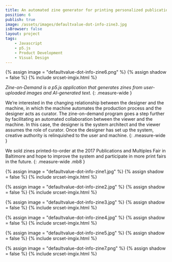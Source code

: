 ```yaml
---
title: An automated zine generator for printing personalized publications on-demand.
position: 6
publish: true
image: /assets/images/defaultvalue-dot-info-zine3.jpg
isBrowser: false
layout: project
tags:
    - Javascript
    - p5.js
    - Product Development
    - Visual Design
---
```


{% assign image = "defaultvalue-dot-info-zine6.png" %} {% assign shadow = false %} {% include srcset-imgix.html %}

*Zine-on-Demand is a p5.js application that generates zines from user-uploaded images and AI-generated text.*
{: .measure-wide }

We’re interested in the changing relationship between the designer and the machine, in which the machine automates the production process and the designer acts as curator. The zine-on-demand program goes a step further by facilitating an automated collaboration between the viewer and the machine. In this case, the designer is the system architect and the viewer assumes the role of curator. Once the designer has set up the system, creative authority is relinquished to the user and machine.
{: .measure-wide }

We sold zines printed-to-order at the 2017 Publications and Multiples Fair in Baltimore and hope to improve the system and participate in more print fairs in the future.
{: .measure-wide .mb8 }

{% assign image = "defaultvalue-dot-info-zine1.jpg" %} {% assign shadow = false %} {% include srcset-imgix.html %}

{% assign image = "defaultvalue-dot-info-zine2.jpg" %} {% assign shadow = false %} {% include srcset-imgix.html %}

{% assign image = "defaultvalue-dot-info-zine3.jpg" %} {% assign shadow = false %} {% include srcset-imgix.html %}

{% assign image = "defaultvalue-dot-info-zine4.jpg" %} {% assign shadow = false %} {% include srcset-imgix.html %}

{% assign image = "defaultvalue-dot-info-zine5.jpg" %} {% assign shadow = false %} {% include srcset-imgix.html %}

{% assign image = "defaultvalue-dot-info-zine7.png" %} {% assign shadow = false %} {% include srcset-imgix.html %}
